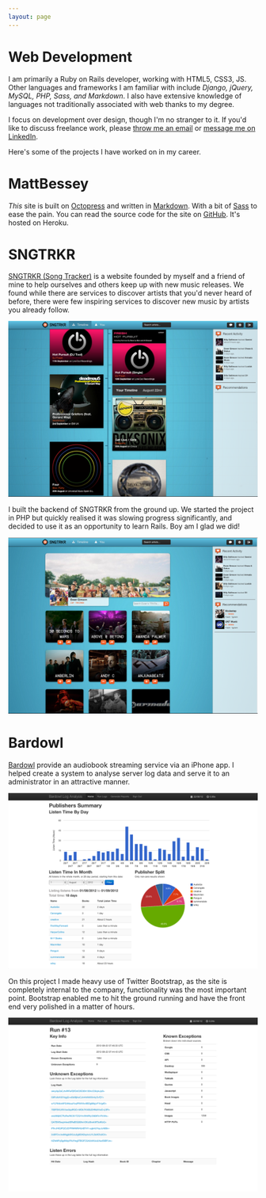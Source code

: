```yaml
---
layout: page
---
```

# Web Development
I am primarily a Ruby on Rails developer, working with HTML5, CSS3, JS. Other languages and frameworks I am familiar with include *Django, jQuery, MySQL, PHP, Sass, and Markdown*. I also have extensive knowledge of languages not traditionally associated with web thanks to my degree. 

I focus on development over design, though I'm no stranger to it. If you'd like to discuss freelance work, please [throw me an email](mailto:bessey@gmail.com) or [message me on LinkedIn](http://uk.linkedin.com/in/mattbessey).

Here's some of the projects I have worked on in my career.

# MattBessey
*This* site is built on [Octopress](http://octopress.org/) and written in [Markdown](http://en.wikipedia.org/wiki/Markdown). With a bit of [Sass](http://sass-lang.com/) to ease the pain. You can read the source code for the site on [GitHub](https://github.com/bessey/MattBessey.com). It's hosted on Heroku.

# SNGTRKR
[SNGTRKR (Song Tracker)](http://sngtrkr.com) is a website founded by myself and a friend of mine to help ourselves and others keep up with new music releases. We found while there are services to discover artists that you'd never heard of before, there were few inspiring services to discover new music by artists you already follow.

[![Screenshot of SNGTRKR](/images/sngtrkr_1.png)](/images/sngtrkr_1.png)

I built the backend of SNGTRKR from the ground up. We started the project in PHP but quickly realised it was slowing progress significantly, and decided to use it as an opportunity to learn Rails. Boy am I glad we did!

[![Screenshot of SNGTRKR](/images/sngtrkr_2.png)](/images/sngtrkr_2.png)

# Bardowl
[Bardowl](//bardowl.com) provide an audiobook streaming service via an iPhone app. I helped create a system to analyse server log data and serve it to an administrator in an attractive manner.

[![Screenshot of Bardowl](/images/bardowl_1.png)](/images/bardowl_1.png)

On this project I made heavy use of Twitter Bootstrap, as the site is completely internal to the company, functionality was the most important point. Bootstrap enabled me to hit the ground running and have the front end very polished in a matter of hours.

[![Screenshot of Bardowl](/images/bardowl_2.png)](/images/bardowl_2.png)